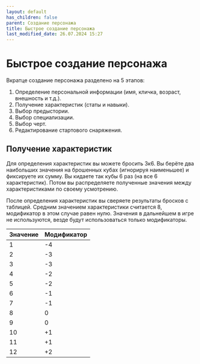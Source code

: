 ```yaml
---
layout: default
has_children: false
parent: Создание персонажа
title: Быстрое создание персонажа
last_modified_date: 26.07.2024 15:27
---
```


# Быстрое создание персонажа
Вкратце создание персонажа разделено на 5 этапов:
1. Определение персональной информации (имя, кличка, возраст, внешность и т.д.).
2. Получение характеристик (статы и навыки).
3. Выбор предыстории.
4. Выбор специализации.
5. Выбор черт.
6. Редактирование стартового снаряжения.


## Получение характеристик
Для определения характеристик вы можете бросить 3к6. Вы берёте два наибольших значения на брошенных кубах (игнорируя наименьшее) и фиксируете их сумму. Вы кидаете так кубы 6 раз (на все 6 характеристик). Потом вы распределяете полученные значения между характеристиками по своему усмотрению.

После определения характеристик вы сверяете результаты бросков с таблицей. Средним значением характеристики считается 8, модификатор в этом случае равен нулю. 
Значения в дальнейшем в игре не используются, везде будут использоваться только модификаторы.

| Значение | Модификатор |
|----------|-------------|
| 1        | -4          |
| 2        | -3          |
| 3        | -3          |
| 4        | -2          |
| 5        | -2          |
| 6        | -1          |
| 7        | -1          |
| 8        | 0           |
| 9        | 0           |
| 10       | +1          |
| 11       | +1          |
| 12       | +2          |
